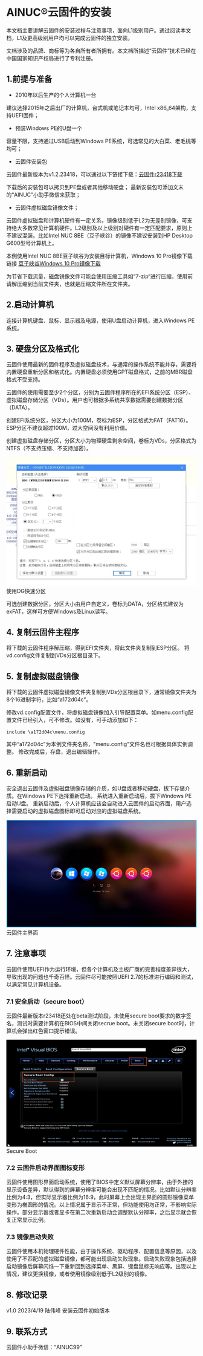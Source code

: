 # AINUC®️云固件的安装

本文档主要讲解云固件的安装过程与注意事项，面向L1级别用户。通过阅读本文档，L1及更高级别用户均可以完成云固件的独立安装。

文档涉及的品牌、商标等为各自所有者所拥有。本文档所描述“云固件”技术已经在中国国家知识产权局进行了专利注册。

## 1.前提与准备

- 2010年以后生产的个人计算机一台

建议选择2015年之后出厂的计算机，台式机或笔记本均可，Intel x86_64架构，支持UEFI固件；

- 预装Windows PE的U盘一个

容量不限，支持通过USB启动到Windows PE系统，可选常见的大白菜、老毛桃等均可；

- 云固件安装包

云固件最新版本为v1.2.23418，可以通过以下链接下载：[云固件r23418下载](https://​pan.baidu.com/s/1P7_J_ie8caoLs6HFBXvQNw?pwd=l2gy)

下载后的安装包可以拷贝到PE盘或者其他移动硬盘；
最新安装包可添加文末的“AINUC”小助手微信来获取；

- 云固件虚拟磁盘镜像文件；

云固件虚拟磁盘和计算机硬件有一定关系，镜像级别低于L2为无差别镜像，可支持绝大多数常见计算机硬件。L2级别及以上级别对硬件有一定匹配要求，原则上不建议混装。比如Intel NUC 8BE（豆子峡谷）的镜像不建议安装到HP Desktop G600型号计算机上。

本例使用Intel NUC 8BE豆子峡谷为安装目标计算机，Windows 10 Pro镜像下载链接 [豆子峡谷Windows 10 Pro镜像下载](https://​pan.baidu.com/s/1GqBQH3Cn62f8fbb1YYRrnQ?pwd=cmdw)

为节省下载流量，磁盘镜像文件可能会使用压缩工具如“7-zip“进行压缩，使用前请解压缩到当前文件夹，也就是压缩文件所在文件夹。

## 2.启动计算机

连接计算机键盘、鼠标、显示器及电源，使用U盘启动计算机，进入Windows PE系统。

## 3. 硬盘分区及格式化

云固件使用最新的固件程序及虚拟磁盘技术，与通常的操作系统不能并存，需要将内置硬盘重新分区和格式化。内置硬盘必须使用GPT磁盘格式，之前的MBR磁盘格式不受支持。

云固件的使用需要至少2个分区，分别为云固件程序所在的EFI系统分区（ESP）、虚拟磁盘存储分区（VDs）。用户也可根据多系统共享数据需要创建数据分区（DATA）。

创建EFI系统分区，分区大小为100M，卷标为ESP，分区格式为FAT（FAT16）。ESP分区不建议超过100M，过大空间没有利用价值。

创建虚拟磁盘存储分区，分区大小为物理硬盘剩余空间，卷标为VDs，分区格式为NTFS（不支持压缩、不支持加密）。

![使用DG快速分区](images/dg.png)
使用DG快速分区

可选创建数据分区，分区大小由用户自定义，卷标为DATA，分区格式建议为exFAT，这样可方便Windows及Linux读写。

## 4. 复制云固件主程序

将下载的云固件程序解压缩，得到EFI文件夹，将此文件夹复制到ESP分区。
将vd.config文件复制到VDs分区根目录下。

## 5. 复制虚拟磁盘镜像

将下载的云固件虚拟磁盘镜像文件夹复制到VDs分区根目录下，通常镜像文件夹为8个16进制字符，比如“a172d04c”。

修改vd.config配置文件，将虚拟磁盘镜像加入引导配置菜单。如menu.config配置文件已经引入，可不修改。如没有，可手动添加如下：

``` shell
include \a172d04c\menu.config
```

其中“a172d04c”为本例文件夹名称，"menu.config"文件名也可根据具体实例调整。
修改完成后，存盘，退出编辑操作。

## 6. 重新启动
安全退出云固件及虚拟磁盘镜像存储的介质，如U盘或者移动硬盘，拔下存储介质。在Windows PE下选择重新启动。
系统进入重新启动后，拔下Windows PE启动U盘。
重新启动后，个人计算机应该会自动进入云固件的启动界面，用户选择需要启动的虚拟磁盘图标即可启动对应的虚拟磁盘系统。

![云固件UI](images/mw-home-ui.jpg)
云固件主界面

## 7. 注意事项

云固件使用UEFI作为运行环境，但各个计算机及主板厂商的完善程度差异很大，导致出现的问题也千奇百怪。云固件尽可能按照UEFI 2.7的标准进行编码和测试，以满足常见计算机设备。

### 7.1 安全启动（secure boot）

云固件最新版本r23418还处在beta测试阶段，未使用secure boot要求的数字签名，测试时需要计算机在BIOS中间关闭secrue boot。未关闭secure boot时，计算机会弹出红色窗口提示错误。

![Secure Boot UI](images/nuc8be-secure-boot.png)
Secure Boot

### 7.2 云固件启动界面图标变形

云固件使用图形界面启动系统，使用了BIOS中定义默认屏幕分辨率，由于外接的显示设备差异，默认得到的屏幕分辨率可能会出现不匹配的情况。比如默认分辨率比例为4:3，但实际显示器比例为16:9，此时屏幕上会出现主界面的圆形镜像菜单变形为椭圆形的情况。以上情况属于显示不正常，但功能使用均正常，不影响实际操作。部分显示器或者显卡在第二次重新启动会调整默认分辨率，之后显示就会恢复正常显示比例。

### 7.3 镜像启动失败

云固件使用本机物理硬件性能，由于操作系统、驱动程序、配置信息等原因，以及使用了不匹配的虚拟磁盘镜像，都可能出现启动失败现象。启动失败现象包括选择启动镜像后屏幕闪烁一下重新回到选择菜单、黑屏、键盘鼠标无响应等。出现以上情况，建议更换镜像，或者使用镜像级别低于L2级别的镜像。

## 8. 修改记录

v1.0 2023/4/19 陆伟峰 安装云固件初始版本

## 9. 联系方式

云固件小助手微信：“AINUC99”
